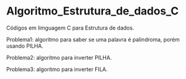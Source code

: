 # Algoritmo_Estrutura_de_dados_C
Códigos em limguagem C para Estrutura de dados.

Problema1: algoritmo para saber se uma palavra é palindroma, porém usando PILHA.

Problema2: algoritmo para inverter PILHA.

Problema3: algoritmo para inverter FILA.
